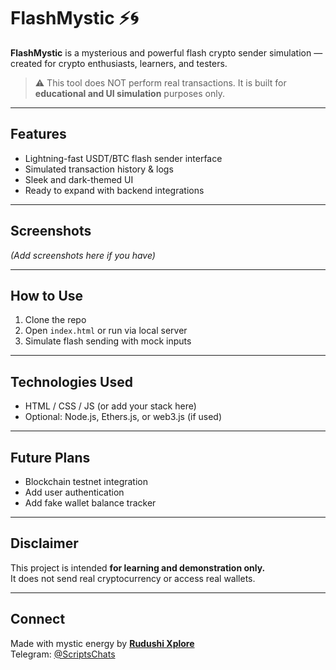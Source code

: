 # FlashMystic ⚡🌀

**FlashMystic** is a mysterious and powerful flash crypto sender simulation — created for crypto enthusiasts, learners, and testers.

> ⚠️ This tool does NOT perform real transactions. It is built for **educational and UI simulation** purposes only.

---

## Features
- Lightning-fast USDT/BTC flash sender interface
- Simulated transaction history & logs
- Sleek and dark-themed UI
- Ready to expand with backend integrations

---

## Screenshots
*(Add screenshots here if you have)*

---

## How to Use
1. Clone the repo
2. Open `index.html` or run via local server
3. Simulate flash sending with mock inputs

---

## Technologies Used
- HTML / CSS / JS (or add your stack here)
- Optional: Node.js, Ethers.js, or web3.js (if used)

---

## Future Plans
- Blockchain testnet integration
- Add user authentication
- Add fake wallet balance tracker

---

## Disclaimer
This project is intended **for learning and demonstration only.**  
It does not send real cryptocurrency or access real wallets.

---

## Connect
Made with mystic energy by **[Rudushi Xplore](https://github.com/RudushiXplore)**  
Telegram: [@ScriptsChats](https://t.me/ScriptsChats)

